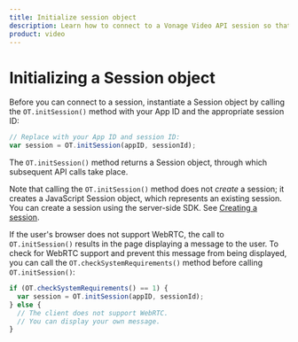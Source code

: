 ```yaml
--- 
title: Initialize session object 
description: Learn how to connect to a Vonage Video API session so that participants can use audio, video, and messaging functionality in your web application.
product: video 
---
```


# Initializing a Session object

Before you can connect to a session, instantiate a Session object by calling the `OT.initSession()` method with your App ID and the appropriate session ID:

```js
// Replace with your App ID and session ID:
var session = OT.initSession(appID, sessionId);
```

The `OT.initSession()` method returns a Session object, through which subsequent API calls take place.

Note that calling the `OT.initSession()` method does not _create_ a session; it creates a JavaScript Session object, which represents an existing session. You can create a session using the server-side SDK. See [Creating a session](/video/guides/create-session).

If the user's browser does not support WebRTC, the call to `OT.initSession()` results in the page displaying a message to the user. To check for WebRTC support and prevent this message from being displayed, you can call the `OT.checkSystemRequirements()` method before calling `OT.initSession()`:

```js
if (OT.checkSystemRequirements() == 1) {
  var session = OT.initSession(appID, sessionId);
} else {
  // The client does not support WebRTC.
  // You can display your own message.
}
```
